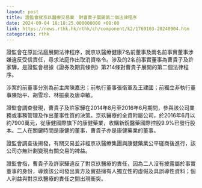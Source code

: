 ```yaml
---
layout: post
title: 證監會就京玖醫療交易案　對曹貴子展開第二個法律程序
date: 2024-09-04 18:18:25.000000000 +08:00
link: https://news.rthk.hk/rthk/ch/component/k2/1769103-20240904.htm
categories: rthk
---
```


證監會在原訟法庭展開法律程序，就京玖醫療健康7名前董事及兩名前事實董事涉嫌違反受信責任，尋求法庭作出取消資格令。涉及的2名前事實董事為曹貴子及許家驊，是證監會根據《證券及期貨條例》第214條對曹貴子展開的第二個法律程序。

涉案的前董事分別為前主席陳嘉忠；前執行董事張衛軍及王建國；前獨立非執行董事陳貽平、胡雪珍、林振豪及唐卓敏。

證監會調查發現，曹貴子及許家驊在2014年8月至2016年6月期間，參與該公司業務或事務管理及作出董事性質的決策。京玖醫療的全資附屬公司，於2016年6月以約7900萬元，從康健國際旗下的康健藥業，收購新銳醫藥國際控股9.9%已發行股本。二人在關鍵時間是康健的董事，曹貴子亦是康健藥業的董事。

證監會調查後揭發，有關交易並非經京玖醫療集團與康健藥業公平磋商後進行，該公司亦無計劃變現有關交易的裨益。

證監會指，曹貴子及許家驊違反了對京玖醫療的責任，因為二人沒有披露屬於事實董事的身份，導致該公司發出賣方及實益擁有人獨立性的虛假及具誤導性資料；個人利益與對京玖醫療的責任之間出現衝突。
